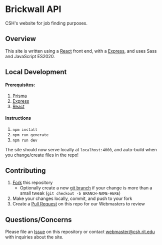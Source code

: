 # Brickwall API

CSH's website for job finding purposes.

## Overview

This site is written using a [React](https://reactjs.org/) front end, with a [Express](https://expressjs.com/), and uses Sass and JavaScript ES2020.

## Local Development

#### Prerequisites:

1. [Prisma](https://www.prisma.io/)
2. [Express](https://expressjs.com/)
3. [React](https://reactjs.org/)

#### Instructions

1. `npm install`
2. `npm run generate`
3. `npm run dev`

The site should now serve locally at `localhost:4000`, and auto-build when you change/create files in the repo!

## Contributing

1. [Fork](https://help.github.com/en/articles/fork-a-repo) this repository
   - Optionally create a new [git branch](https://git-scm.com/book/en/v2/Git-Branching-Branches-in-a-Nutshell) if your change is more than a small tweak (`git checkout -b BRANCH-NAME-HERE`)
2. Make your changes locally, commit, and push to your fork
3. Create a [Pull Request](https://help.github.com/en/articles/about-pull-requests) on this repo for our Webmasters to review

## Questions/Concerns

Please file an [Issue](https://github.com/ComputerScienceHouse/BrickWall/issues/new) on this repository or contact [webmaster@csh.rit.edu](mailto:webmaster@csh.rit.edu) with inquiries about the site.
